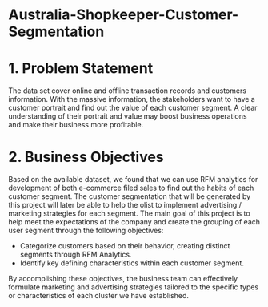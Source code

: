 # Australia-Shopkeeper-Customer-Segmentation
# 1. Problem Statement

The data set cover online and offline transaction records and customers information. With the massive information, the stakeholders want to have a customer portrait and find out the value of each customer segment.  A clear understanding of their portrait and value may boost business operations and make their business more profitable.
# 2. Business Objectives
Based on the available dataset, we found that we can use RFM analytics for development of both e-commerce filed sales to find out the habits of each customer segment. The customer segmentation that will be generated by this project will later be able to help the olist to implement advertising / marketing strategies for each segment. The main goal of this project is to help meet the expectations of the company and create the grouping of each user segment through the following objectives:

*   Categorize customers based on their behavior, creating distinct segments through RFM Analytics.
*   Identify key defining characteristics within each customer segment.

By accomplishing these objectives, the business team can effectively formulate marketing and advertising strategies tailored to the specific types or characteristics of each cluster we have established.
